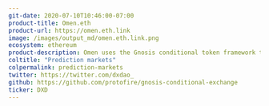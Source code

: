 ```yaml
---
git-date: 2020-07-10T10:46:00-07:00
product-title: Omen.eth
product-url: https://omen.eth.link
image: /images/output_md/omen.eth.link.png
ecosystem: ethereum
product-description: Omen uses the Gnosis conditional token framework to give anyone the ability to create a prediction market - be it in the realm of crypto, sports, politics, entertainment, etc. [Interview with Omen team](/omen).
coltitle: "Prediction markets"
colpermalink: prediction-markets
twitter: https://twitter.com/dxdao_
github: https://github.com/protofire/gnosis-conditional-exchange
ticker: DXD
---
```

